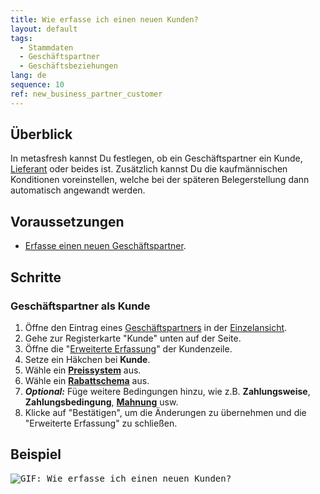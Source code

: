 ```yaml
---
title: Wie erfasse ich einen neuen Kunden?
layout: default
tags:
  - Stammdaten
  - Geschäftspartner
  - Geschäftsbeziehungen
lang: de
sequence: 10
ref: new_business_partner_customer
---
```


## Überblick
In metasfresh kannst Du festlegen, ob ein Geschäftspartner ein Kunde, [Lieferant](Neuer_Geschaeftspartner_Lieferant) oder beides ist. Zusätzlich kannst Du die kaufmännischen Konditionen voreinstellen, welche bei der späteren Belegerstellung dann automatisch angewandt werden.

## Voraussetzungen
- [Erfasse einen neuen Geschäftspartner](Neuer_Geschaeftspartner).

## Schritte

### Geschäftspartner als Kunde
1. Öffne den Eintrag eines [Geschäftspartners](Menu) in der [Einzelansicht](Ansichten#einzelansicht).
1. Gehe zur Registerkarte "Kunde" unten auf der Seite.
1. Öffne die "[Erweiterte Erfassung](AdvancedEditTab_Öffnen)" der Kundenzeile.
1. Setze ein Häkchen bei **Kunde**.
1. Wähle ein [**Preissystem**](Preissystem_anlegen) aus.
1. Wähle ein [**Rabattschema**](Preiskonditionen_in_metasfresh) aus.
1. ***Optional:*** Füge weitere Bedingungen hinzu, wie z.B. **Zahlungsweise**, **Zahlungsbedingung**, [**Mahnung**](Einrichtung_Mahnung) usw.
1. Klicke auf "Bestätigen", um die Änderungen zu übernehmen und die "Erweiterte Erfassung" zu schließen.

## Beispiel
<kbd><img src="assets/Neuer_Geschaeftspartner_Kunde.gif" alt="GIF: Wie erfasse ich einen neuen Kunden?"></kbd>
